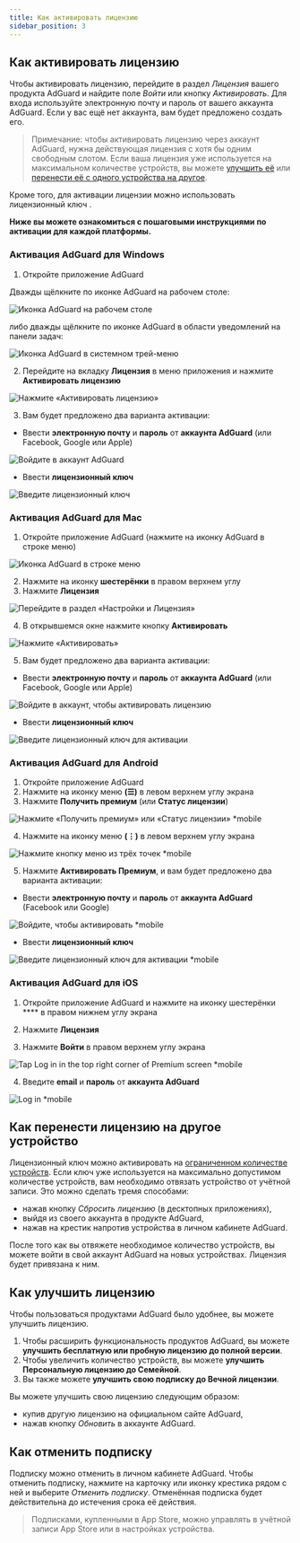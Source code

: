 ```yaml
---
title: Как активировать лицензию
sidebar_position: 3
---
```


## Как активировать лицензию

Чтобы активировать лицензию, перейдите в раздел *Лицензия* вашего продукта AdGuard и найдите поле *Войти* или кнопку *Активировать*. Для входа используйте электронную почту и пароль от вашего аккаунта AdGuard. Если у вас ещё нет аккаунта, вам будет предложено создать его.

> Примечание: чтобы активировать лицензию через аккаунт AdGuard, нужна действующая лицензия с хотя бы одним свободным слотом. Если ваша лицензия уже используется на максимальном количестве устройств, вы можете [улучшить её](#how-to-upgrade-a-license) или [перенести её с одного устройства на другое](#how-to-transfer-a-license-to-another-device).

Кроме того, для активации лицензии можно использовать лицензионный ключ [](../what-is#license-key).

**Ниже вы можете ознакомиться с пошаговыми инструкциями по активации для каждой платформы.**

### Активация AdGuard для Windows

1. Откройте приложение AdGuard

Дважды щёлкните по иконке AdGuard на рабочем столе:

![Иконка AdGuard на рабочем столе](https://cdn.adtidy.org/public/Adguard/kb/newscreenshots/En/General/windowsEn.png)

либо дважды щёлкните по иконке AdGuard в области уведомлений на панели задач:

![Иконка AdGuard в системном трей-меню](https://cdn.adtidy.org/public/Adguard/kb/newscreenshots/En/General/windows2En.png)

2. Перейдите на вкладку **Лицензия** в меню приложения и нажмите **Активировать лицензию**

![Нажмите «Активировать лицензию»](https://cdn.adtidy.org/public/Adguard/kb/newscreenshots/En/General/windowslicense1en.png)

3. Вам будет предложено два варианта активации:

- Ввести **электронную почту** и **пароль** от **аккаунта AdGuard** (или Facebook, Google или Apple)

![Войдите в аккаунт AdGuard](https://cdn.adtidy.org/public/Adguard/kb/newscreenshots/En/General/windowslicense2en.png)

- Ввести **лицензионный ключ**

![Введите лицензионный ключ](https://cdn.adtidy.org/public/Adguard/kb/newscreenshots/En/General/windowslicense3en.png)

### Активация AdGuard для Mac

1. Откройте приложение AdGuard (нажмите на иконку AdGuard в строке меню)

![Иконка AdGuard в строке меню](https://cdn.adtidy.org/public/Adguard/kb/newscreenshots/Ja/General/mac1.png)

2. Нажмите на иконку **шестерёнки** в правом верхнем углу
3. Нажмите **Лицензия**

![Перейдите в раздел «Настройки и Лицензия»](https://cdn.adtidy.org/public/Adguard/kb/newscreenshots/En/General/macEn.png)

4. В открывшемся окне нажмите кнопку **Активировать**

![Нажмите «Активировать»](https://cdn.adtidy.org/public/Adguard/kb/newscreenshots/En/General/maclicenseen1.png)

5. Вам будет предложено два варианта активации:
- Ввести **электронную почту** и **пароль** от **аккаунта AdGuard** (или Facebook, Google или Apple)

![Войдите в аккаунт, чтобы активировать лицензию](https://cdn.adtidy.org/public/Adguard/kb/newscreenshots/En/General/maclicenseen2.png)

- Ввести **лицензионный ключ**

![Введите лицензионный ключ для активации](https://cdn.adtidy.org/public/Adguard/kb/newscreenshots/En/General/maclicenseen3.png)

### Активация AdGuard для Android

1. Откройте приложение AdGuard
2. Нажмите на иконку меню **(☰)** в левом верхнем углу экрана
3. Нажмите **Получить премиум** (или **Статус лицензии**)

![Нажмите «Получить премиум» или «Статус лицензии» *mobile](https://cdn.adtidy.org/public/Adguard/kb/newscreenshots/En/General/androidlicense1en.png)

4. Нажмите на иконку меню **(⋮)** в левом верхнем углу экрана

![Нажмите кнопку меню из трёх точек *mobile](https://cdn.adtidy.org/public/Adguard/kb/newscreenshots/En/General/android2En.png)

5. Нажмите **Активировать Премиум**, и вам будет предложено два варианта активации:

- Ввести **электронную почту** и **пароль** от **аккаунта AdGuard** (Facebook или Google)

![Войдите, чтобы активировать *mobile](https://cdn.adtidy.org/public/Adguard/kb/newscreenshots/En/General/androidlicense2en.png)

- Ввести **лицензионный ключ**

![Введите лицензионный ключ для активации *mobile](https://cdn.adtidy.org/public/Adguard/kb/newscreenshots/En/General/androidlicense3en.png)

### Активация AdGuard для iOS

1. Откройте приложение AdGuard и нажмите на иконку шестерёнки **** в правом нижнем углу экрана

2. Нажмите **Лицензия**

3. Нажмите **Войти** в правом верхнем углу экрана

![Tap Log in in the top right corner of Premium screen *mobile](https://cdn.adtidy.org/content/kb/ad_blocker/iOS/ioslicense1en.png)

4. Введите **email** и **пароль** от **аккаунта AdGuard**

![Log in *mobile](https://cdn.adtidy.org/content/kb/ad_blocker/iOS/ioslicense2en.png)

## Как перенести лицензию на другое устройство

Лицензионный ключ можно активировать на [ограниченном количестве устройств](../what-is#devices). Если ключ уже используется на максимально допустимом количестве устройств, вам необходимо отвязать устройство от учётной записи. Это можно сделать тремя способами:
* нажав кнопку *Сбросить лицензию* (в десктопных приложениях),
* выйдя из своего аккаунта в продукте AdGuard,
* нажав на крестик напротив устройства в личном кабинете AdGuard.

После того как вы отвяжете необходимое количество устройств, вы можете войти в свой аккаунт AdGuard на новых устройствах. Лицензия будет привязана к ним.

## Как улучшить лицензию

Чтобы пользоваться продуктами AdGuard было удобнее, вы можете улучшить лицензию.

1. Чтобы расширить функциональность продуктов AdGuard, вы можете **улучшить бесплатную или пробную лицензию до полной версии**.
2. Чтобы увеличить количество устройств, вы можете **улучшить Персональную лицензию до Семейной**.
3. Вы также можете **улучшить свою подписку до Вечной лицензии**.

Вы можете улучшить свою лицензию следующим образом:
* купив другую лицензию на официальном сайте AdGuard,
* нажав кнопку *Обновить* в аккаунте AdGuard.

## Как отменить подписку

Подписку можно отменить в личном кабинете AdGuard. Чтобы отменить подписку, нажмите на карточку или иконку крестика рядом с ней и выберите *Отменить подписку*. Отменённая подписка будет действительна до истечения срока её действия.

> Подписками, купленными в App Store, можно управлять в учётной записи App Store или в настройках устройства.
